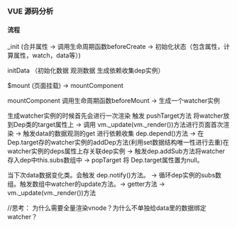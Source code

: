 ### VUE 源码分析

#### 流程

_init  (合并属性 -> 调用生命周期函数beforeCreate -> 初始化状态（包含属性，计算属性，watch，data等）)

initData （初始化数据 观测数据 生成依赖收集dep实例）

$mount (页面挂载) -> mountComponent

mountComponent  调用生命周期函数beforeMount -> 生成一个watcher实例 

生成watcher实例的时候首先会进行一次渲染 触发 pushTarget方法 将watcher放到Dep类的target属性上 -> 调用 vm._update(vm._render())方法进行页面首次渲染 -> 触发data的数据观测的get 进行依赖收集 dep.depend()方法 -> 在Dep.target存的watcher实例的addDep方法(利用set数据结构唯一性进行去重)在watcher实例的deps属性上存关联dep实例 -> 触发dep.addSub方法将watcher存入dep中this.subs数组中 -> popTarget 将 Dep.target属性置为null。

当下次data数据变化类。会触发 dep.notify()方法。 -> 循环dep实例的subs数组。触发数组中watcher的update方法。-> getter方法 -> vm._update(vm._render())方法

//思考： 为什么需要全量渲染vnode？为什么不单独给data里的数据绑定watcher？



